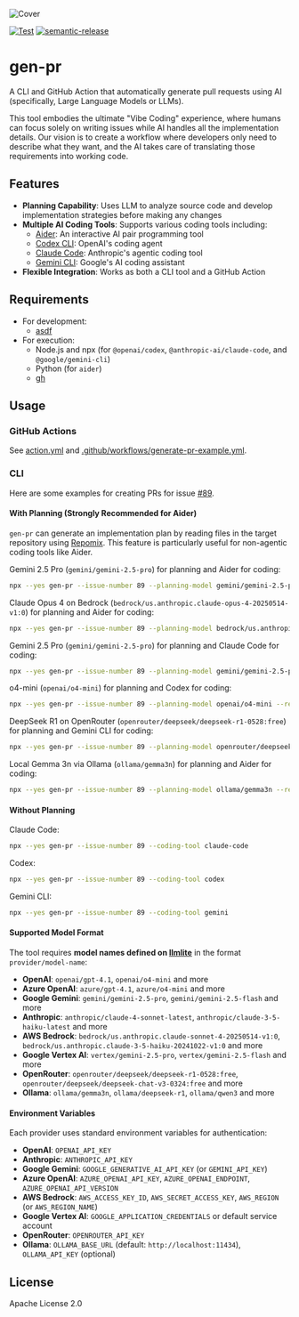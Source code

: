 ![Cover](./cover.svg)

[![Test](https://github.com/WillBooster/gen-pr/actions/workflows/test.yml/badge.svg)](https://github.com/WillBooster/gen-pr/actions/workflows/test.yml)
[![semantic-release](https://img.shields.io/badge/%20%20%F0%9F%93%A6%F0%9F%9A%80-semantic--release-e10079.svg)](https://github.com/semantic-release/semantic-release)

# gen-pr

A CLI and GitHub Action that automatically generate pull requests using AI (specifically, Large Language Models or LLMs).

This tool embodies the ultimate "Vibe Coding" experience, where humans can focus solely on writing issues while AI handles all the implementation details. Our vision is to create a workflow where developers only need to describe what they want, and the AI takes care of translating those requirements into working code.

## Features

- **Planning Capability**: Uses LLM to analyze source code and develop implementation strategies before making any changes
- **Multiple AI Coding Tools**: Supports various coding tools including:
  - [Aider](https://aider.chat/): An interactive AI pair programming tool
  - [Codex CLI](https://github.com/openai/codex): OpenAI's coding agent
  - [Claude Code](https://github.com/anthropics/claude-code): Anthropic's agentic coding tool
  - [Gemini CLI](https://github.com/google-gemini/gemini-cli): Google's AI coding assistant
- **Flexible Integration**: Works as both a CLI tool and a GitHub Action

## Requirements

- For development:
  - [asdf](https://asdf-vm.com/)
- For execution:
  - Node.js and npx (for `@openai/codex`, `@anthropic-ai/claude-code`, and `@google/gemini-cli`)
  - Python (for `aider`)
  - [gh](https://github.com/cli/cli)

## Usage

### GitHub Actions

See [action.yml](action.yml) and [.github/workflows/generate-pr-example.yml](.github/workflows/generate-pr-example.yml).

### CLI

Here are some examples for creating PRs for issue [#89](https://github.com/WillBooster/gen-pr/issues/89).

#### With Planning (Strongly Recommended for Aider)

`gen-pr` can generate an implementation plan by reading files in the target repository using [Repomix](https://github.com/yamadashy/repomix).
This feature is particularly useful for non-agentic coding tools like Aider.

Gemini 2.5 Pro (`gemini/gemini-2.5-pro`) for planning and Aider for coding:

```sh
npx --yes gen-pr --issue-number 89 --planning-model gemini/gemini-2.5-pro --reasoning-effort high --repomix-extra-args="--compress --remove-empty-lines --include 'src/**/*.ts'" --aider-extra-args="--model gemini/gemini-2.5-pro --edit-format diff-fenced --test-cmd='yarn check-for-ai' --auto-test"
```

Claude Opus 4 on Bedrock (`bedrock/us.anthropic.claude-opus-4-20250514-v1:0`) for planning and Aider for coding:

```sh
npx --yes gen-pr --issue-number 89 --planning-model bedrock/us.anthropic.claude-opus-4-20250514-v1:0 --reasoning-effort high --repomix-extra-args="--compress --remove-empty-lines --include 'src/**/*.ts'" --aider-extra-args="--model bedrock/us.anthropic.claude-opus-4-20250514-v1:0 --test-cmd='yarn check-for-ai' --auto-test"
```

Gemini 2.5 Pro (`gemini/gemini-2.5-pro`) for planning and Claude Code for coding:

```sh
npx --yes gen-pr --issue-number 89 --planning-model gemini/gemini-2.5-pro --reasoning-effort high --repomix-extra-args="--compress --remove-empty-lines --include 'src/**/*.ts'" --coding-tool claude-code
```

o4-mini (`openai/o4-mini`) for planning and Codex for coding:

```sh
npx --yes gen-pr --issue-number 89 --planning-model openai/o4-mini --reasoning-effort high --repomix-extra-args="--compress --remove-empty-lines --include 'src/**/*.ts'" --coding-tool codex
```

DeepSeek R1 on OpenRouter (`openrouter/deepseek/deepseek-r1-0528:free`) for planning and Gemini CLI for coding:

```sh
npx --yes gen-pr --issue-number 89 --planning-model openrouter/deepseek/deepseek-r1-0528:free --reasoning-effort high --repomix-extra-args="--compress --remove-empty-lines --include 'src/**/*.ts'" --coding-tool gemini
```

Local Gemma 3n via Ollama (`ollama/gemma3n`) for planning and Aider for coding:

```sh
npx --yes gen-pr --issue-number 89 --planning-model ollama/gemma3n --repomix-extra-args="--compress --remove-empty-lines --include 'src/**/*.ts'" --aider-extra-args="--model ollama/gemma3n --edit-format diff-fenced --test-cmd='yarn check-for-ai' --auto-test"
```

#### Without Planning

Claude Code:

```sh
npx --yes gen-pr --issue-number 89 --coding-tool claude-code
```

Codex:

```sh
npx --yes gen-pr --issue-number 89 --coding-tool codex
```

Gemini CLI:

```sh
npx --yes gen-pr --issue-number 89 --coding-tool gemini
```

#### Supported Model Format

The tool requires **model names defined on [llmlite](https://docs.litellm.ai/docs/providers)** in the format `provider/model-name`:

- **OpenAI**: `openai/gpt-4.1`, `openai/o4-mini` and more
- **Azure OpenAI**: `azure/gpt-4.1`, `azure/o4-mini` and more
- **Google Gemini**: `gemini/gemini-2.5-pro`, `gemini/gemini-2.5-flash` and more
- **Anthropic**: `anthropic/claude-4-sonnet-latest`, `anthropic/claude-3-5-haiku-latest` and more
- **AWS Bedrock**: `bedrock/us.anthropic.claude-sonnet-4-20250514-v1:0`, `bedrock/us.anthropic.claude-3-5-haiku-20241022-v1:0` and more
- **Google Vertex AI**: `vertex/gemini-2.5-pro`, `vertex/gemini-2.5-flash` and more
- **OpenRouter**: `openrouter/deepseek/deepseek-r1-0528:free`, `openrouter/deepseek/deepseek-chat-v3-0324:free` and more
- **Ollama**: `ollama/gemma3n`, `ollama/deepseek-r1`, `ollama/qwen3` and more

#### Environment Variables

Each provider uses standard environment variables for authentication:

- **OpenAI**: `OPENAI_API_KEY`
- **Anthropic**: `ANTHROPIC_API_KEY`
- **Google Gemini**: `GOOGLE_GENERATIVE_AI_API_KEY` (or `GEMINI_API_KEY`)
- **Azure OpenAI**: `AZURE_OPENAI_API_KEY`, `AZURE_OPENAI_ENDPOINT`, `AZURE_OPENAI_API_VERSION`
- **AWS Bedrock**: `AWS_ACCESS_KEY_ID`, `AWS_SECRET_ACCESS_KEY`, `AWS_REGION` (or `AWS_REGION_NAME`)
- **Google Vertex AI**: `GOOGLE_APPLICATION_CREDENTIALS` or default service account
- **OpenRouter**: `OPENROUTER_API_KEY`
- **Ollama**: `OLLAMA_BASE_URL` (default: `http://localhost:11434`), `OLLAMA_API_KEY` (optional)

## License

Apache License 2.0
